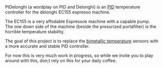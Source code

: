 
PIDelonghi (a wordplay on PID and Delonghi) is an [PID](https://en.wikipedia.org/wiki/PID_controller) temperature controller for the delonghi EC155 espresso machine.

The EC155 is a very affodable Espressoe machine with a capable pump. The one down side of the machine (beside the presurized portafilter) is the horrible temperature stability.

The goal of this project is to replace the [bimetallic temperature](https://en.wikipedia.org/wiki/Bimetallic_strip) sensors with a more accurate and stable PID controller.

For now this is very much work in progress, so while we invite you to play around with this, don;t rely on this for your daily coffee.
